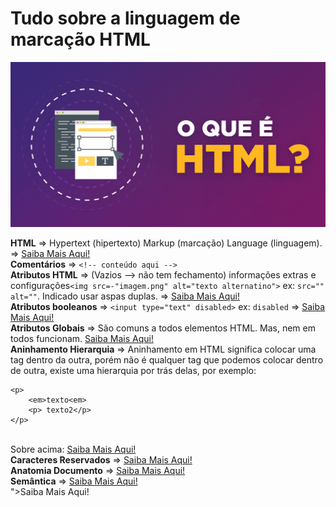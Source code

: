 # Tudo sobre a linguagem de marcação HTML

<img src="/img/o-que-e-HTML.png">

<b>HTML</b> => Hypertext (hipertexto) Markup (marcação) Language (linguagem). <b></b> => <a href="https://developer.mozilla.org/pt-BR/docs/Learn/HTML/Introduction_to_HTML/Getting_started#o_que_%C3%A9_html">Saiba Mais Aqui!</a><br>
<b>Comentários</b> => `<!-- conteúdo aqui -->`<br>
<b>Atributos HTML</b> => (Vazios --> não tem fechamento) informações extras e configurações`<img src=-"imagem.png" alt="texto alternatino">` ex: `src="" alt=""`. Indicado usar aspas duplas. <b></b> => <a href="https://developer.mozilla.org/pt-BR/docs/Learn/HTML/Introduction_to_HTML/Getting_started#atributos">Saiba Mais Aqui!</a><br>
<b>Atributos booleanos</b> => `<input type="text" disabled>` ex: `disabled`<b></b> => <a href="https://developer.mozilla.org/pt-BR/docs/Learn/HTML/Introduction_to_HTML/Getting_started#atributos_boleanos">Saiba Mais Aqui!</a><br>
<b>Atributos Globais</b> => São comuns a todos elementos HTML. Mas, nem em todos funcionam. <a href="https://developer.mozilla.org/pt-BR/docs/Web/HTML/Global_attributes">Saiba Mais Aqui!</a><br> 
<b>Aninhamento Hierarquia</b> => Aninhamento em HTML significa colocar uma tag dentro da outra, porém não é qualquer tag que podemos colocar dentro de outra, existe uma hierarquia por trás delas, por exemplo: <br>
```
<p> 
    <em>texto<em>
    <p> texto2</p> 
</p>
```
<br>
Sobre acima: <a href="https://developer.mozilla.org/pt-BR/docs/Learn/HTML/Introduction_to_HTML/Getting_started#aninhando_elementos">Saiba Mais Aqui!</a><br>
<b>Caracteres Reservados</b> => <a href="https://developer.mozilla.org/pt-BR/docs/Learn/HTML/Introduction_to_HTML/Getting_started">Saiba Mais Aqui!</a><br> 
<b>Anatomia Documento</b> => <a href="https://developer.mozilla.org/pt-BR/docs/Learn/HTML/Introduction_to_HTML/Getting_started#anatomia_de_um_elemento_html">Saiba Mais Aqui!</a><br>
<b>Semântica</b> => <a href="<b></b> => <a href="">Saiba Mais Aqui!</a><br>">Saiba Mais Aqui!</a><br>
